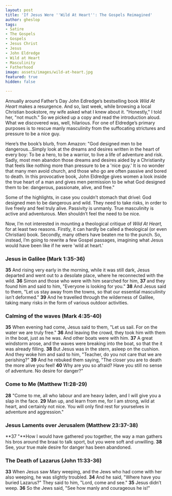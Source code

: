 ```yaml
---
layout: post
title: 'If Jesus Were ''Wild At Heart'': The Gospels Reimagined'
author: gheslop
tags:
- Satire
- The Gospels
- Gospels
- Jesus Christ
- Jesus
- John Eldredge
- Wild at Heart
- Masculinity
- Fatherhood
image: assets/images/wild-at-heart.jpg
featured: true
hidden: false

---
```

Annually around Father’s Day John Edlredge’s bestselling book _Wild At Heart_ makes a resurgence. And so, last week, while browsing a local Christian bookstore, my wife asked what I knew about it. "Honestly," I told her, "not much." So we picked up a copy and read the introduction aloud. What we discovered was, well, hilarious. For one of Eldredge’s primary purposes is to rescue manly masculinity from the suffocating strictures and pressure to be a nice guy.

Here’s the book’s blurb, from Amazon: "God designed men to be dangerous…Simply look at the dreams and desires written in the heart of every boy: To be a hero, to be a warrior, to live a life of adventure and risk. Sadly, most men abandon those dreams and desires aided by a Christianity that feels like nothing more than pressure to be a 'nice guy.' It is no wonder that many men avoid church, and those who go are often passive and bored to death. In this provocative book, John Eldredge gives women a look inside the true heart of a man and gives men permission to be what God designed them to be: dangerous, passionate, alive, and free."

Some of the highlights, in case you couldn’t stomach that drivel: God designed men to be dangerous and wild. They need to take risks, in order to live freely and feel truly alive. Passivity is unmanly. True masculinity is active and adventurous. Men shouldn’t feel the need to be nice.

Now, I’m not interested in mounting a theological critique of _Wild At Heart,_ for at least two reasons. Firstly, it can hardly be called a theological (or even Christian) book. Secondly, many others have beaten me to the punch. So, instead, I’m going to rewrite a few Gospel passages, imagining what Jesus would have been like if he were 'wild at heart.'

### Jesus in Galilee (Mark 1:35-36)

**35** And rising very early in the morning, while it was still dark, Jesus departed and went out to a desolate place, where he reconnected with the wild. **36** Simon and those who were with him searched for him, **37** and they found him and said to him, "Everyone is looking for you." **38** And Jesus said to them, "Let us stay away from the towns, so that our essential masculinity isn’t deformed." **39** And he travelled through the wilderness of Galilee, taking many risks in the form of various outdoor activities.

### Calming of the waves (Mark 4:35-40)

**35** When evening had come, Jesus said to them, "Let us sail. For on the water we are truly free." **36** And leaving the crowd, they took him with them in the boat, just as he was. And other boats were with him. **37** A great windstorm arose, and the waves were breaking into the boat, so that the it was already filling. **38** But Jesus was in the stern, asleep on the cushion. And they woke him and said to him, "Teacher, do you not care that we are perishing?" **39** And he rebuked them saying, "The closer you are to death the more alive you feel! **40** Why are you so afraid? Have you still no sense of adventure. No desire for danger?"

### Come to Me (Matthew 11:28-29)

**28** "Come to me, all who labour and are heavy laden, and I will give you a slap in the face. **29** Man up, and learn from me, for I am strong, wild at heart, and certainly not nice. You will only find rest for yourselves in adventure and aggression."

### Jesus Laments over Jerusalem (Matthew 23:37-38)

\**37 "**How I would have gathered you together, the way a man gathers his bros around the braai to talk sport, but you were soft and unwilling. **38** See, your true male desire for danger has been abandoned.

### The Death of Lazarus (John 11:33-36)

**33** When Jesus saw Mary weeping, and the Jews who had come with her also weeping, he was slightly troubled. **34** And he said, "Where have you buried Lazarus?" They said to him, "Lord, come and see." **35** Jesus didn’t weep. **36** So the Jews said, "See how manly and courageous he is!"